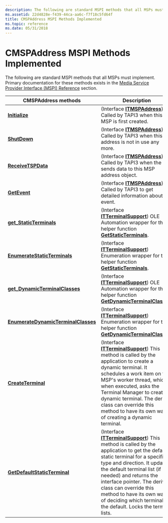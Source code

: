 ```yaml
---
description: The following are standard MSPI methods that all MSPs must implement. Primary documentation for these methods exists in the Media Service Provider Interface (MSPI) Reference section.
ms.assetid: 22d4828e-f439-44ca-aa6c-f7f18c5fd64f
title: CMSPAddress MSPI Methods Implemented
ms.topic: reference
ms.date: 05/31/2018
---
```


# CMSPAddress MSPI Methods Implemented

The following are standard MSPI methods that all MSPs must implement. Primary documentation for these methods exists in the [Media Service Provider Interface (MSPI) Reference](media-service-provider-interface-mspi-reference.md) section.



| CMSPAddress methods                                                                          | Description                                                                                                                                                                                                                                                                                                                                                                                        |
|----------------------------------------------------------------------------------------------|----------------------------------------------------------------------------------------------------------------------------------------------------------------------------------------------------------------------------------------------------------------------------------------------------------------------------------------------------------------------------------------------------|
| [**Initialize**](/windows/desktop/api/msp/nf-msp-itmspaddress-initialize)                                                | (Interface [**ITMSPAddress**](/windows/desktop/api/msp/nn-msp-itmspaddress)) Called by TAPI3 when this MSP is first created.                                                                                                                                                                                                                                                                                                   |
| [**ShutDown**](/windows/desktop/api/msp/nf-msp-itmspaddress-shutdown)                                                    | (Interface [**ITMSPAddress**](/windows/desktop/api/msp/nn-msp-itmspaddress)) Called by TAPI3 when this address is not in use any more.                                                                                                                                                                                                                                                                                         |
| [**ReceiveTSPData**](/windows/desktop/api/msp/nf-msp-itmspaddress-receivetspdata)                                        | (Interface [**ITMSPAddress**](/windows/desktop/api/msp/nn-msp-itmspaddress)) Called by TAPI3 when the TSP sends data to this MSP address object.                                                                                                                                                                                                                                                                               |
| [**GetEvent**](/windows/desktop/api/msp/nf-msp-itmspaddress-getevent)                                                    | (Interface [**ITMSPAddress**](/windows/desktop/api/msp/nn-msp-itmspaddress)) Called by TAPI3 to get detailed information about an event.                                                                                                                                                                                                                                                                                       |
| [**get\_StaticTerminals**](/windows/win32/api/tapi3if/nf-tapi3if-itterminalsupport-get_staticterminals)                        | (Interface [**ITTerminalSupport**](/windows/win32/api/tapi3if/nn-tapi3if-itterminalsupport)) OLE Automation wrapper for the helper function [**GetStaticTerminals**](/windows/desktop/api/Mspaddr/nf-mspaddr-cmspaddress-getstaticterminals).                                                                                                                                                                                                                            |
| [**EnumerateStaticTerminals**](/windows/win32/api/tapi3if/nf-tapi3if-itterminalsupport-enumeratestaticterminals)               | (Interface [**ITTerminalSupport**](/windows/win32/api/tapi3if/nn-tapi3if-itterminalsupport)) Enumeration wrapper for the helper function [**GetStaticTerminals**](/windows/desktop/api/Mspaddr/nf-mspaddr-cmspaddress-getstaticterminals).                                                                                                                                                                                                                               |
| [**get\_DynamicTerminalClasses**](/windows/win32/api/tapi3if/nf-tapi3if-itterminalsupport-get_dynamicterminalclasses)          | (Interface [**ITTerminalSupport**](/windows/win32/api/tapi3if/nn-tapi3if-itterminalsupport)) OLE Automation wrapper for the helper function [**GetDynamicTerminalClasses**](/windows/desktop/api/Mspaddr/nf-mspaddr-cmspaddress-getdynamicterminalclasses).                                                                                                                                                                                                              |
| [**EnumerateDynamicTerminalClasses**](/windows/win32/api/tapi3if/nf-tapi3if-itterminalsupport-enumeratedynamicterminalclasses) | (Interface [**ITTerminalSupport**](/windows/win32/api/tapi3if/nn-tapi3if-itterminalsupport)) Enumeration wrapper for the helper function [**GetDynamicTerminalClasses**](/windows/desktop/api/Mspaddr/nf-mspaddr-cmspaddress-getdynamicterminalclasses).                                                                                                                                                                                                                 |
| [**CreateTerminal**](/windows/win32/api/tapi3if/nf-tapi3if-itterminalsupport-createterminal)                                   | (Interface [**ITTerminalSupport**](/windows/win32/api/tapi3if/nn-tapi3if-itterminalsupport)) This method is called by the application to create a dynamic terminal. It schedules a work item on the MSP's worker thread, which, when executed, asks the Terminal Manager to create a dynamic terminal. The derived class can override this method to have its own way of creating a dynamic terminal.                                |
| [**GetDefaultStaticTerminal**](/windows/win32/api/tapi3if/nf-tapi3if-itterminalsupport-getdefaultstaticterminal)               | (Interface [**ITTerminalSupport**](/windows/win32/api/tapi3if/nn-tapi3if-itterminalsupport)) This method is called by the application to get the default static terminal for a specified type and direction. It updates the default terminal list (if needed) and returns the interface pointer. The derived class can override this method to have its own way of deciding which terminal is the default. Locks the terminal lists. |



 

 

 

